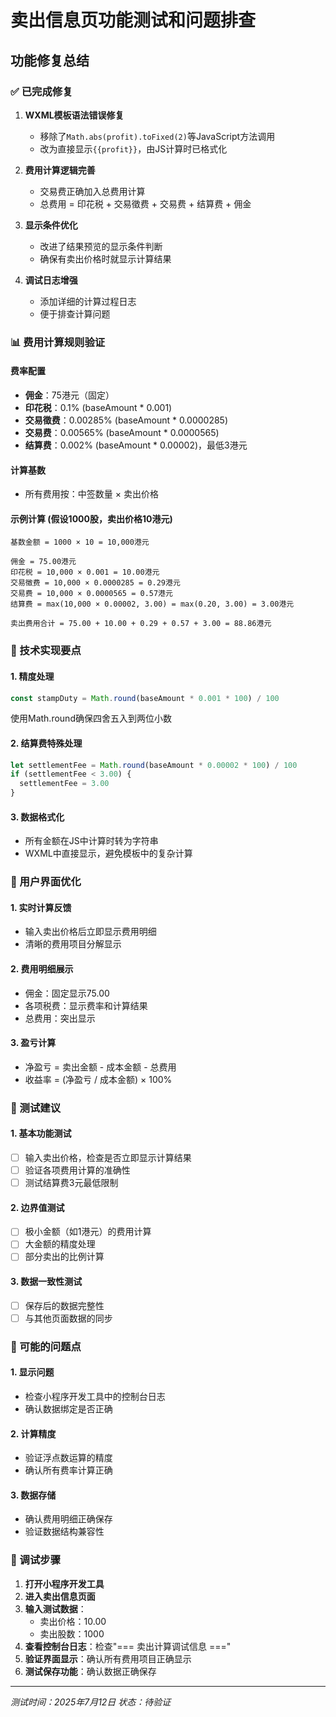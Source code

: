 # 卖出信息页功能测试和问题排查

## 功能修复总结

### ✅ 已完成修复
1. **WXML模板语法错误修复**
   - 移除了`Math.abs(profit).toFixed(2)`等JavaScript方法调用
   - 改为直接显示`{{profit}}`，由JS计算时已格式化

2. **费用计算逻辑完善**
   - 交易费正确加入总费用计算
   - 总费用 = 印花税 + 交易徵费 + 交易费 + 结算费 + 佣金

3. **显示条件优化**
   - 改进了结果预览的显示条件判断
   - 确保有卖出价格时就显示计算结果

4. **调试日志增强**
   - 添加详细的计算过程日志
   - 便于排查计算问题

### 📊 费用计算规则验证

#### 费率配置
- **佣金**：75港元（固定）
- **印花税**：0.1% (baseAmount * 0.001)
- **交易徵费**：0.00285% (baseAmount * 0.0000285)
- **交易费**：0.00565% (baseAmount * 0.0000565)
- **结算费**：0.002% (baseAmount * 0.00002)，最低3港元

#### 计算基数
- 所有费用按：中签数量 × 卖出价格

#### 示例计算 (假设1000股，卖出价格10港元)
```
基数金额 = 1000 × 10 = 10,000港元

佣金 = 75.00港元
印花税 = 10,000 × 0.001 = 10.00港元
交易徵费 = 10,000 × 0.0000285 = 0.29港元
交易费 = 10,000 × 0.0000565 = 0.57港元
结算费 = max(10,000 × 0.00002, 3.00) = max(0.20, 3.00) = 3.00港元

卖出费用合计 = 75.00 + 10.00 + 0.29 + 0.57 + 3.00 = 88.86港元
```

### 🔧 技术实现要点

#### 1. 精度处理
```javascript
const stampDuty = Math.round(baseAmount * 0.001 * 100) / 100
```
使用Math.round确保四舍五入到两位小数

#### 2. 结算费特殊处理
```javascript
let settlementFee = Math.round(baseAmount * 0.00002 * 100) / 100
if (settlementFee < 3.00) {
  settlementFee = 3.00
}
```

#### 3. 数据格式化
- 所有金额在JS中计算时转为字符串
- WXML中直接显示，避免模板中的复杂计算

### 🎯 用户界面优化

#### 1. 实时计算反馈
- 输入卖出价格后立即显示费用明细
- 清晰的费用项目分解显示

#### 2. 费用明细展示
- 佣金：固定显示75.00
- 各项税费：显示费率和计算结果
- 总费用：突出显示

#### 3. 盈亏计算
- 净盈亏 = 卖出金额 - 成本金额 - 总费用
- 收益率 = (净盈亏 / 成本金额) × 100%

### 🧪 测试建议

#### 1. 基本功能测试
- [ ] 输入卖出价格，检查是否立即显示计算结果
- [ ] 验证各项费用计算的准确性
- [ ] 测试结算费3元最低限制

#### 2. 边界值测试
- [ ] 极小金额（如1港元）的费用计算
- [ ] 大金额的精度处理
- [ ] 部分卖出的比例计算

#### 3. 数据一致性测试
- [ ] 保存后的数据完整性
- [ ] 与其他页面数据的同步

### 🐛 可能的问题点

#### 1. 显示问题
- 检查小程序开发工具中的控制台日志
- 确认数据绑定是否正确

#### 2. 计算精度
- 验证浮点数运算的精度
- 确认所有费率计算正确

#### 3. 数据存储
- 确认费用明细正确保存
- 验证数据结构兼容性

### 📝 调试步骤

1. **打开小程序开发工具**
2. **进入卖出信息页面**
3. **输入测试数据**：
   - 卖出价格：10.00
   - 卖出股数：1000
4. **查看控制台日志**：检查"=== 卖出计算调试信息 ==="
5. **验证界面显示**：确认所有费用项目正确显示
6. **测试保存功能**：确认数据正确保存

---
*测试时间：2025年7月12日*
*状态：待验证*
